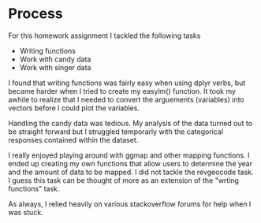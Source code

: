 # Process

For this homework assignment I tackled the following tasks
* Writing functions
* Work with candy data
* Work with singer data

I found that writing functions was fairly easy when using dplyr verbs, but became harder when I tried to create my easylm() function. It took my awhile to realize that I needed to convert the arguements (variables) into vectors before I could plot the variables.

Handling the candy data was tedious. My analysis of the data turned out to be straight forward but I struggled temporarly with the categorical responses contained within the dataset.

I really enjoyed playing around with ggmap and other mapping functions. I ended up creating my own functions that allow users to determine the year and the amount of data to be mapped. I did not tackle the revgeocode task. I guess this task can be thought of more as an extension of the "wrting functions" task.

As always, I relied heavily on various stackoverflow forums for help when I was stuck. 
